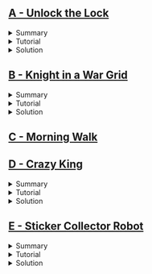 ## [A - Unlock the Lock](https://onlinejudge.org/index.php?option=com_onlinejudge&Itemid=8&page=show_problem&problem=3312)
<details>
  <summary>Summary</summary>

  You are given 3 integers $L$, $U$, $R$, and an array $RV$ of $R$ intergers. You can do the following operation in one step-  
  - At each step, choose any interger $x$ from the given array $RV$ and replace $L$ with $(x+L)\mod 10000$.  

  Let us define $distance$ from $i$ to $j$ as the number of operations needed to make $i=j$. Find the minimum distance from $L$ to $U$ 
  or state that it is impossible to make $U$ from $L$ using the above operation.
</details>
<details>
  <summary>Tutorial</summary>

  Let us say, we get $R$ different integers ${L_1}\',{L_2}\',{L_3}\',...,{L_R}\'$ by applying the operation to $L$ once. So we can 
  say that minimum $distance$ from $L$ to all of ${L_i}\'$ is $1$. Because from $L$ there is no other minimal way to visit all ${L_i}\'$. 
  Similarly, from each of the ${L_i}\'$ we will get $x_i$ integers after applying the operation for the second time to all 
  of the ${L_i}\'$. Here $x_i\leq R$, because after applying operation second time, we may get some integers which are the repeatation 
  of ${L_i}\'$.  
  We repeat the steps and at each step, we record the distance of the integers.  

  This above can be implemented using BFS. While iterating a number $x$, we will apply the operation i.even. we will add the $RV_i$ 
  with $x$ and if the number is not visited before, then we will store the number in the queue, and we will update it's distance 
  by $distance[x + RV_i] = distance[x] + 1;$.  
  If it is possible to get $U$ from $L$, then $U$ will be visited once. Otherwise, $U$ will never be visited. (And obviously the 
  queue will not run into $\infty$. Because, we can visit at most 10000 numbers, and after visiting all of these numbers, the new 
  numbers will be already visited.) At the end, if $U$ was visited then the answer is $distance[U]$. And if not, then the answer 
  is $-1$.
</details>
<details>
  <summary>Solution</summary>

  ```cpp
  #include "bits/stdc++.h"

  #define fast ios::sync_with_stdio(0);cin.tie(0)
  #define tests int t=1;if(multi_test)cin>>t;for(int kase=1;kase<=t;kase++)
  #define range(v, n) v, v + n
  #define all(v) v.begin(), v.end()
  #define toN(v, n) v.begin(), v.begin() + n
  #define ulta(v) v.rbegin(), v.rend()

  using namespace std;

  typedef long long ll;
  typedef pair<int, int> PII;

  const bool multi_test = false;
  int l, u, r;
  vector<int> v;

  void solve(int kase) {
    cout << "Case " << kase << ": ";
    vector<int> d(10000, -1);
    d[l] = 0;
    queue<int> q;
    q.push(l);
    while(!q.empty()) {
      int node = q.front();
      q.pop();
      for(auto i: v) {
        int n = (node + i) % 10000;
        if(d[n] == -1) {
          q.push(n);
          d[n] = d[node] + 1;
        }
      }
    }

    cout << (d[u] == -1 ? "Permanently Locked" : to_string(d[u]));
    cout << '\n';
  }

  int main() {
    fast;

    int kase = 1;
    while(cin >> l >> u >> r && r) {
      v.resize(r);
      for(auto &i: v)
        cin >> i;
      solve(kase++);
    }

    return 0;
  }
  ```
</details>

## [B - Knight in a War Grid](https://onlinejudge.org/index.php?option=com_onlinejudge&Itemid=8&page=show_problem&problem=3057)
<details>
  <summary>Summary</summary>

  You are given $R$, $C$ denoting number of rows and columns of an $R\times C$ grid. You are also given $M$, $N$ which denotes that we 
  can move from $(a, b)$ to $(c, d)$ iff any of this two conditions satisfies:
  $$|a-c|=M\textit{ and }|b-d|=N$$
  $$or$$
  $$|a-c|=N\textit{ and }|b-d|=M$$
  And then you are given $W$, denoting there are $W$ blocked cells which you cannot visit, and the blocked cells 
  $x_i, y_i$ are given.  

  Let us define a cell $even$, if the count of accessible cells from that cell in one move is even. And we define $odd$ 
  cell, if the number of accessible cells from that cell in one move is odd numbered. **Note:** All the blocked cells are 
  inaccessible.  
  You will start from cell $(0, 0)$ (Note: The grid is indexed in 0-base). You will visit all possible cells you can visit on your path and return to $(0, 0)$. After the visit output the number of even cells and odd cells.
</details>
<details>
  <summary>Tutorial</summary>

  We can use BFS to solve this problem. At the outset, let's find out the cells we can visit if we are presently in 
  cell $(a, b)$. Let's say we can go to $(c, d)$ in one move. So,   
  ***Case 1:*** $(|a-c|=M)\Rightarrow (a-c=M\textit{ or }-(a-c)=M)\Rightarrow (c=a-M\textit{ or }c=a+M)$ and 
  $(|b-d|=N)\Rightarrow (b-d=N\textit{ or }-(b-d)=N)\Rightarrow (d=b-N\textit{ or }d=b+N)$. So we get $2\times 2=4$ 
  transitions ${(M, N), (M, -N), (-M, N), (-M, -N)}$.  
  ***Case 2:*** Applying the above procedure, similarly we get another 4 transitions ${(N, M), (N, -M), (-N, M), (-N, -M)}$.  
  These transitions indicates that $c=a+transition_i.first$ and $d=b+transition_i.second$.  

  There are two corner cases regarding the transitions. These are when $M=N$ and when $M=0\textit{ or } N=0$.

  Now using these transitions, we can iterate through all the possible visitable cells, and in each cell we will 
  count the number of accessible cells from that cell. If the count is odd, we will increase the even counter by 
  else we will increase the odd counter by one.
</details>
<details>
  <summary>Solution</summary>

  ```cpp
  #include "bits/stdc++.h"

  #define fast ios::sync_with_stdio(0);cin.tie(0)
  #define tests int t=1;if(multi_test)cin>>t;for(int kase=1;kase<=t;kase++)
  #define caseout cout << "Case " << kase << ": "
  #define range(v, n) v, v + n
  #define all(v) v.begin(), v.end()
  #define toN(v, n) v.begin(), v.begin() + n
  #define ulta(v) v.rbegin(), v.rend()

  using namespace std;

  typedef long long ll;
  typedef pair<int, int> PII;

  const bool multi_test = true;
  int r, c, m, n, w, odd, even;
  set<PII> water, vis;
  queue<PII> q;

  bool is_valid(int x, int y) {
    return x >= 0 && y >= 0 && x < r && y < c && !water.count({x, y});
  }

  void solve(int kase) {
    cin >> r >> c >> m >> n >> w;
    while(w--) {
      int x, y;
      cin >> x >> y;
      water.emplace(PII{x, y});
    }

    vector<PII> dir {{m, n}, {-m, n}, {m, -n}, {-m, -n},
                     {n, m}, {-n, m}, {n, -m}, {-n, -m}};
    sort(all(dir));
    dir.erase(unique(all(dir)), dir.end());
    
    even = odd = 0;
    q.push({0, 0});
    vis.emplace(PII{0, 0});
    while(!q.empty()) {
      int x, y, X, Y, cnt = 0;
      x = q.front().first, y = q.front().second;
      q.pop();
      for(auto [a, b]: dir) {
        X = x + a, Y = y + b;
        if(is_valid(X, Y)) {
          cnt++;
          if(!vis.count({X, Y})) {
            vis.emplace(PII{X, Y});
            q.push({X, Y});
          }
        }
      }
      cnt & 1 ? odd++ : even++;
    }

    caseout << even << ' ' << odd << '\n';
    water.clear();
    vis.clear();
  }

  int main() {
    fast;

    tests
      solve(kase);

    return 0;
  }
  ```
</details>

## [C - Morning Walk](https://onlinejudge.org/index.php?option=com_onlinejudge&Itemid=8&page=show_problem&problem=1537)

## [D - Crazy King](https://onlinejudge.org/index.php?option=com_onlinejudge&Itemid=8&page=show_problem&problem=2327)
<details>
  <summary>Summary</summary>

  You are given a $N\times M$ chessboard which contains any of these symbols ${'.','Z','A','B'}$. Cells containing $'Z'$ are the cells occupied by knights. $'.'$ means unoccupied cells.  

  You have to go to $'B'$ from $'A'$ satisfying the conditions below:  
  - You can move forward or backward by one step at a time diagonally, horizontally or 
  vertically i.e. like a king in a chessboard. (Because you are the king!)
  - You cannot move to a cell which is occupied by a knight.
  - If any of the knights can move to a cell in one move, then you cannot move to that 
  cell i.e. all accessible cells from the knights are blocked for you.  

  Find minimum distance from $B$ to $A$, or if it is not possible then, print as requested in the statement.
</details>
<details>
  <summary>Tutorial</summary>

  We can traverse through all possible accessible cells using BFS. While we are on a cell, 
  if the child cells (the cells to which we can go in one move) are not blocked by the above conditions, then we can visit the child cells and update its distance by 
  $distance[child]=distance[parent]+1$.  

  *How can we check if a cell is blocked?*  
  If we are on a cell and in one knight move from that cell we can go to a cell which is occupied by a knight then obviously our present cell is blocked. Another way to do this 
  is, before applying bfs, we can visit all the cells which are occupied by knights and 
  from each cell we can make one knight move and mark the new cells as blocked.  

  After completing this journey print the $distance[B]$ or print as requested in the statement if $B$ was never visited.
</details>
<details>
  <summary>Solution</summary>

  ```cpp
  #include "bits/stdc++.h"

  #define fast ios::sync_with_stdio(0);cin.tie(0)
  #define tests int t=1;if(multi_test)cin>>t;for(int kase=1;kase<=t;kase++)
  #define caseout cout << "Case " << kase << ": "
  #define range(v, n) v, v + n
  #define all(v) v.begin(), v.end()
  #define toN(v, n) v.begin(), v.begin() + n
  #define ulta(v) v.rbegin(), v.rend()

  using namespace std;

  typedef long long ll;
  typedef pair<int, int> PII;

  const bool multi_test = true;
  int m, n;
  PII a, b;
  int d[101][101];
  vector<string> grid;
  vector<PII> horse_dir{{2, 1}, {-2, 1}, {2, -1}, {-2, -1},
                  {1, 2}, {-1, 2}, {1, -2}, {-1, -2}};
  vector<PII> king_dir{{1, 1}, {-1, 1}, {1, -1}, {-1, -1},
                      {1, 0}, {-1, 0}, {0,  1}, { 0, -1}};

  void findab() {
    for(int i = 0; i < m; i++) {
      for(int j = 0; j < n; j++) {
        if(grid[i][j] == 'A')
          a = {i, j};
        if(grid[i][j] == 'B')
          b = {i, j};
      }
    }
  }

  bool is_valid(int x, int y) {
    if(x < 0 || y < 0 || x >= m || y >= n || grid[x][y] == 'Z')
      return false;
    if(grid[x][y] == 'B')
      return true;
    for(auto [s, t]: horse_dir) {
      int X = x + s, Y = y + t;
      if(X >= 0 && Y >= 0 && X < m && Y < n && grid[X][Y] == 'Z')
        return false;
    }
    return true;
  }

  void solve() {
    cin >> m >> n;
    grid.resize(m);
    for(auto &i: grid)
      cin >> i;

    findab();
    memset(d, -1, sizeof d);
    queue<PII> q;
    q.push(a);
    d[a.first][a.second] = 0;
    while(!q.empty()) {
      int x = q.front().first, y = q.front().second;
      q.pop();
      for(auto [s, t]: king_dir) {
        int X = x + s, Y = y + t;
        if(is_valid(X, Y) && d[X][Y] == -1) {
          q.push({X, Y});
          d[X][Y] = d[x][y] + 1;
        }
      }
    }

    if(d[b.first][b.second] == -1)
      cout << "King Peter, you can't go now!";
    else
      cout << "Minimal possible length of a trip is " << d[b.first][b.second];
    cout << '\n';
  }

  int main() {
    fast;

    tests
      solve();

    return 0;
  }
  ```
</details>

## [E - Sticker Collector Robot](https://onlinejudge.org/index.php?option=com_onlinejudge&Itemid=8&page=show_problem&problem=2931)
<details>
  <summary>Summary</summary>

  You are given a $N\times M$ grid which contains four characters-
  - '.' $\rightarrow$ Normal cell
  - '*' $\rightarrow$ Cell with sticker
  - '#' $\rightarrow$ Blocked cell
  - 'N' or 'S' or 'L' or 'O' denoting North, South, East and West respectively.  
  
  You will start at the cell with the alphabetic character facing the direction as stated above. And you are given a set of 
  instructions as a string $S$, which contains-
  - $D$ $\rightarrow$ Rotate 90 degree right from present facing direction
  - $E$ $\rightarrow$ Rotate 90 degree left from present facing direction
  - $F$ $\rightarrow$ Move one step forward  

  If you are on a cell containing sticker then you collect the sticker. 
  You cannot move forward to such cells which are blocked or which does not exist. If such command appears, then the command 
  is not executed i.e. you remain at your current cell. Show how many stickers can you collect.
</details>
<details>
  <summary>Tutorial</summary>

  The solution approach is simple. Let's say we are on cell $(a, b)$. The directions of this cell are-
  - $(a-1,b) \rightarrow$ North of $(a, b)$
  - $(a,b+1) \rightarrow$ East of $(a,b)$
  - $(a+1,b) \rightarrow$ South of $(a,b)$
  - $(a,b-1) \rightarrow$ West of $(a,b)$  
  
  Now, we have to store all of these transitions in such a way that we can easily convert the facing direction according to the 
  instruction. We can do that by storing the directions in an array in a *clockwise* or *anti-clockwise* direction. An example 
  is: $direction\in \\{(-1,0),(0,1),(1,0),(0,-1)\\}$(Clockwise).  
  Let's define the present facing direction as $direction_i$. So, if we have to execute $D$, we can apply the transition 
  $direction_{i+1}$ and if we have to execute $E$, we can apply the transition $direction_{i-1}$. Similarly, we can do 
  vice-versa in case of $anti-clockwise$ direction. **Note:** The value of $i$ changes in a cyclic manner between $[0, 3]$.  
  Then in each cell we visit, if we get a sticker, then we increase the sticker counter by $1$, and remove the sticker from that 
  that cell. Finally, we print out the value of the sticker counter.
</details>
<details>
  <summary>Solution</summary>

  ```cpp
  #include "bits/stdc++.h"

  #define fast ios::sync_with_stdio(0);cin.tie(0)
  #define tests int t=1;if(multi_test)cin>>t;for(int kase=1;kase<=t;kase++)
  #define caseout cout << "Case " << kase << ": "
  #define range(v, n) v, v + n
  #define all(v) v.begin(), v.end()
  #define toN(v, n) v.begin(), v.begin() + n
  #define ulta(v) v.rbegin(), v.rend()

  using namespace std;

  typedef long long ll;
  typedef pair<int, int> PII;

  const bool multi_test = false;
  int n, m, s, direction;
  string t;
  vector<string> g;
  vector<PII> dir{{-1, 0}, {0, 1}, {1, 0}, {0, -1}};

  PII initialize() {
    for(int i = 0; i < n; i++) {
      for(int j = 0; j < m; j++) {
        if(isalpha(g[i][j])) {
          switch(g[i][j]) {
            case 'N': direction = 0;
              break;
            case 'S': direction = 2;
              break;
            case 'L': direction = 1;
              break;
            default: direction = 3;
          }
          return {i, j};
        }
      }
    }
    return {-1, -1};
  }

  bool is_valid(int x, int y) {
    return x >= 0 && y >= 0 && x < n && y < m && g[x][y] != '#';
  }

  void solve() {
    PII pos = initialize();
    int cnt = 0;
    for(auto c: t) {
      switch(c) {
        case 'D': direction = (direction + 1) % 4;
          break;
        case 'E': direction = (direction + 3) % 4;
          break;
        case 'F': {
          int x = pos.first + dir[direction].first,
              y = pos.second + dir[direction].second;
          if(is_valid(x, y)) {
            if(g[x][y] == '*') {
              cnt++;
              g[x][y] = '.';
            }
            pos = {x, y};
          }
        }
      }
    }

    cout << cnt << '\n';
  }

  int main() {
    fast;

    while(cin >> n >> m >> s && n) {
      g.resize(n);
      for(auto &i: g)
        cin >> i;
      cin >> t;
      solve();
    }

    return 0;
  }
  ```
</details>


